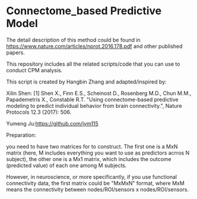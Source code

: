 # Connectome_based Predictive Model

The detail description of this method could be found in https://www.nature.com/articles/nprot.2016.178.pdf and other published papers.

This repository includes all the related scripts/code that you can use to conduct CPM analysis.

This script is created by Hangbin Zhang and adapted/inspired by:

Xilin Shen: [1] Shen X., Finn E.S., Scheinost D., Rosenberg M.D., Chun M.M., Papademetris X., Constable R.T. "Using connectome-based predictive modeling to predict individual behavior from brain connectivity.", Nature Protocols 12.3 (2017): 506.

Yumeng Ju:https://github.com/jym115

Preparation:

you need to have two matrices for to construct. The first one is a MxN matrix (here, M includes everything you want to use as predictors acrros N subject), the other one is a Mx1 matrix, which includes the outcome (predicted value) of each one among M subjects.

However, in neuroscience, or more specificantly, if you use functional connectivity data, the first matrix could be "MxMxN" format, where MxM means the connectivity between nodes/ROI/sensors x nodes/ROI/sensors. 

